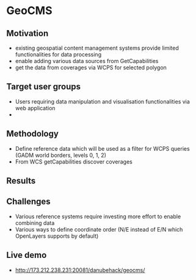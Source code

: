 # GeoCMS
## Motivation
- existing geospatial content management systems provide limited functionalities for data processing
- enable adding various data sources from GetCapabilities
- get the data from coverages via WCPS for selected polygon

## Target user groups
- Users requiring data manipulation and visualisation functionalities via web application
-

## Methodology
- Define reference data which will be used as a filter for WCPS queries (GADM world borders, levels 0, 1, 2)
- From WCS getCapabilities discover coverages

## Results


## Challenges
- Various reference systems require investing more effort to enable combining data
- Various ways to define coordinate order (N/E instead of E/N which OpenLayers supports by default)

## Live demo
- http://173.212.238.231:20081/danubehack/geocms/
